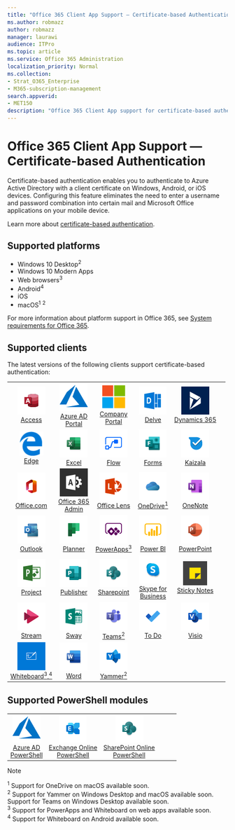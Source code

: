 ```yaml
---
title: "Office 365 Client App Support — Certificate-based Authentication"
ms.author: robmazz
author: robmazz
manager: laurawi
audience: ITPro
ms.topic: article
ms.service: Office 365 Administration
localization_priority: Normal
ms.collection: 
- Strat_O365_Enterprise
- M365-subscription-management
search.appverid:
- MET150
description: "Office 365 Client App support for certificate-based authentication."
---
```


# Office 365 Client App Support — Certificate-based Authentication

Certificate-based authentication enables you to authenticate to Azure Active Directory with a client certificate on Windows, Android, or iOS devices. Configuring this feature eliminates the need to enter a username and password combination into certain mail and Microsoft Office applications on your mobile device.

Learn more about [certificate-based authentication](https://docs.microsoft.com/azure/active-directory/authentication/active-directory-certificate-based-authentication-get-started).

## Supported platforms

 - Windows 10 Desktop<sup>2</sup>
 - Windows 10 Modern Apps
 - Web browsers<sup>3</sup>
 - Android<sup>4</sup>
 - iOS
 - macOS<sup>1</sup> <sup>2</sup>

For more information about platform support in Office 365, see [System requirements for Office 365](https://products.office.com/office-system-requirements).

## Supported clients

The latest versions of the following clients support certificate-based authentication:

| | | | | | |
|:---:|:---:|:---:|:---:|:---:|:---:|
| ![Access icon](media/o365-access-64x64.png) <br> [Access](https://products.office.com/access) | ![Azure icon](media/o365-azure-64x64.png) <br> [Azure AD <br> Portal ](https://azure.microsoft.com/features/azure-portal/) | ![Company portal icon](media/o365-microsoft-64x64.png) <br> [Company <br> Portal ](https://docs.microsoft.com/intune-user-help/sign-in-to-the-company-portal) | ![Delve icon](media/o365-delve-64x64.png) <br> [Delve](https://products.office.com/business/intelligent-search) | ![Dynamics 365 icon](media/o365-dynamics365-64x64.png) <br> [Dynamics 365](https://dynamics.microsoft.com) 
| ![Edge icon](media/o365-edge-64x64.png) <br> [Edge](https://www.microsoft.com/windows/microsoft-edge) | ![Excel icon](media/o365-excel-64x64.png) <br> [Excel](https://products.office.com/excel) | ![Flow icon](media/o365-flow-64x64.png) <br> [Flow](https://flow.microsoft.com) | ![Forms icon](media/o365-forms-64x64.png) <br> [Forms](https://flow.microsoft.com/connectors/shared_microsoftforms/microsoft-forms/) | ![Kaizala icon](media/o365-kaizala-64x64.png) <br> [Kaizala](https://products.office.com/en/business/microsoft-kaizala) 
| ![Office.com icon](media/o365-office-64x64.png) <br> [Office.com](https://www.office.com/) | ![Office 365 Admin icon](media/o365-o365admin-64x64.png) <br> [Office 365 <br> Admin](https://products.office.com/business/manage-office-365-admin-app) | ![Lens icon](media/o365-lens-64x64.png) <br> [Office Lens](https://www.microsoft.com/p/office-lens/9wzdncrfj3t8?activetab=pivot%3Aoverviewtab) | ![OneDrive for Business icon](media/o365-OneDrive-64x64.png) <br> [OneDrive<sup>1</sup>](https://products.office.com/onedrive-for-business/online-cloud-storage) |  ![OneNote icon](media/o365-OneNote-64x64.png) <br> [OneNote](https://products.office.com/onenote) 
| ![Outlook icon](media/o365-outlook-64x64.png) <br> [Outlook](https://products.office.com/outlook) | ![Planner icon](media/o365-planner-64x64.png) <br> [Planner](https://products.office.com/business/task-management-software) | ![PowerApps icon](media/o365-powerapps-64x64.png) <br> [PowerApps<sup>3</sup>](https://powerapps.microsoft.com) | ![PowerBI icon](media/o365-powerbi-64x64.png) <br> [Power BI](https://powerbi.microsoft.com)| ![PowerPoint icon](media/o365-powerpoint-64x64.png) <br> [PowerPoint](https://products.office.com/powerpoint) 
| ![Project icon](media/o365-project-64x64.png) <br> [Project](https://products.office.com/project) | ![Publisher icon](media/o365-publisher-64x64.png) <br> [Publisher](https://products.office.com/publisher) | ![SharePoint icon](media/o365-sharepoint-64x64.png) <br> [Sharepoint](https://products.office.com/sharepoint) | ![Skype for Business icon](media/o365-skypeforbusiness-64x64.png) <br> [Skype for <br> Business](https://www.skype.com/business/) | ![Sticky Notes icon](media/o365-stickynotes-64x64.png) <br> [Sticky Notes](https://www.microsoft.com/p/microsoft-sticky-notes/9nblggh4qghw) 
| ![Stream icon](media/o365-stream-64x64.png) <br> [Stream](https://stream.microsoft.com) | ![Sway icon](media/o365-sway-64x64.png) <br> [Sway](https://sway.com) | ![Teams icon](media/o365-teams-64x64.png) <br> [Teams<sup>2</sup>](https://products.office.com/microsoft-teams/group-chat-software) | ![To Do icon](media/o365-todo-64x64.png) <br> [To Do](https://todo.microsoft.com) | ![Visio icon](media/o365-visio-64x64.png) <br> [Visio](https://products.office.com/visio/flowchart-software) 
| ![Whiteboard icon](media/o365-whiteboard-64x64.png) <br> [Whiteboard<sup>3</sup>,<sup>4</sup>](https://whiteboard.microsoft.com/) | ![Word icon](media/o365-word-64x64.png) <br> [Word](https://products.office.com/word) | ![Yammer icon](media/o365-yammer-64x64.png) <br> [Yammer<sup>2</sup>](https://products.office.com/yammer/yammer-overview) |

## Supported PowerShell modules

| | | | | | |
|:---:|:---:|:---:|:---:|:---:|:---:|
| ![Azure icon](media/o365-azure-64x64.png) <br> [Azure AD <br> PowerShell](https://docs.microsoft.com/powershell/azure/active-directory/overview?view=azureadps-2.0) | ![Exchange icon](media/o365-exchange-64x64.png) <br> [Exchange Online <br> PowerShell](https://docs.microsoft.com/powershell/exchange/exchange-online/exchange-online-powershell?view=exchange-ps) | ![SharePoint icon](media/o365-sharepoint-64x64.png) <br> [SharePoint Online <br> PowerShell](https://docs.microsoft.com/sharepoint/manage-team-and-communication-sites-in-powershell)

> [!NOTE]
> <sup>1</sup> Support for OneDrive on macOS available soon. <br>
> <sup>2</sup> Support for Yammer on Windows Desktop and macOS available soon. Support for Teams on Windows Desktop available soon.<br>
> <sup>3</sup> Support for PowerApps and Whiteboard on web apps available soon. <br>
> <sup>4</sup> Support for Whiteboard on Android available soon.
